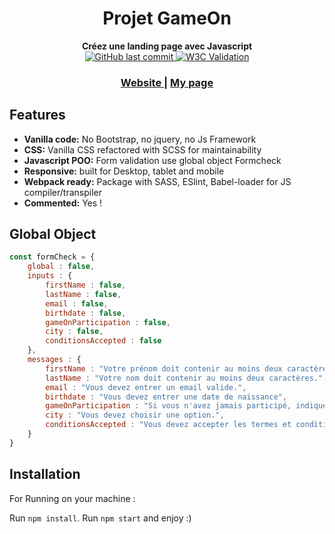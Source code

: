 <h1 align="center">Projet GameOn</h1>

<div align="center">
  
</div>
<div align="center">
  <strong>Créez une landing page avec Javascript</strong>
</div>

<div align="center">
  <!-- Last Commit -->
  <a href="h#">
    <img alt="GitHub last commit" src="https://img.shields.io/github/last-commit/audreydiez/AudreyDiez_4_28012021?style=for-the-badge">     
  </a>
  <!-- W3C  -->
  <a href="#">
    <img alt="W3C Validation" src="https://img.shields.io/w3c-validation/html?style=for-the-badge&targetUrl=https%3A%2F%2Fgithub.com%2Faudreydiez%2FAudreyDiez_4_28012021%2Fblob%2Fmaster%2Fsrc%2Findex.html">
  </a> 
</div>

<div align="center">
  <h3>
    <a href="https://www.audreydiez.com">
      Website
    </a>
    <span> | </span>
    <a href="https://github.com/audreydiez">
      My page
    </a>    
  </h3>
</div>

## Features
- __Vanilla code:__ No Bootstrap, no jquery, no Js Framework
- __CSS:__ Vanilla CSS refactored with SCSS for maintainability
- __Javascript POO:__ Form validation use global object Formcheck
- __Responsive:__ built for Desktop, tablet and mobile
- __Webpack ready:__ Package with SASS, ESlint, Babel-loader for JS compiler/transpiler
- __Commented:__ Yes !

## Global Object 
```js
const formCheck = {
    global : false,
    inputs : {
        firstName : false,
        lastName : false,
        email : false,
        birthdate : false,
        gameOnParticipation : false,
        city : false,
        conditionsAccepted : false
    },
    messages : {
        firstName : "Votre prénom doit contenir au moins deux caractères.",
        lastName : "Votre nom doit contenir au moins deux caractères.",
        email : "Vous devez entrer un email valide.",
        birthdate : "Vous devez entrer une date de naissance",
        gameOnParticipation : "Si vous n'avez jamais participé, indiquez '0'.",
        city : "Vous devez choisir une option.",
        conditionsAccepted : "Vous devez accepter les termes et conditions"
    }
}
```

## Installation
For Running on your machine :

Run `npm install`.
Run `npm start` and enjoy :)
